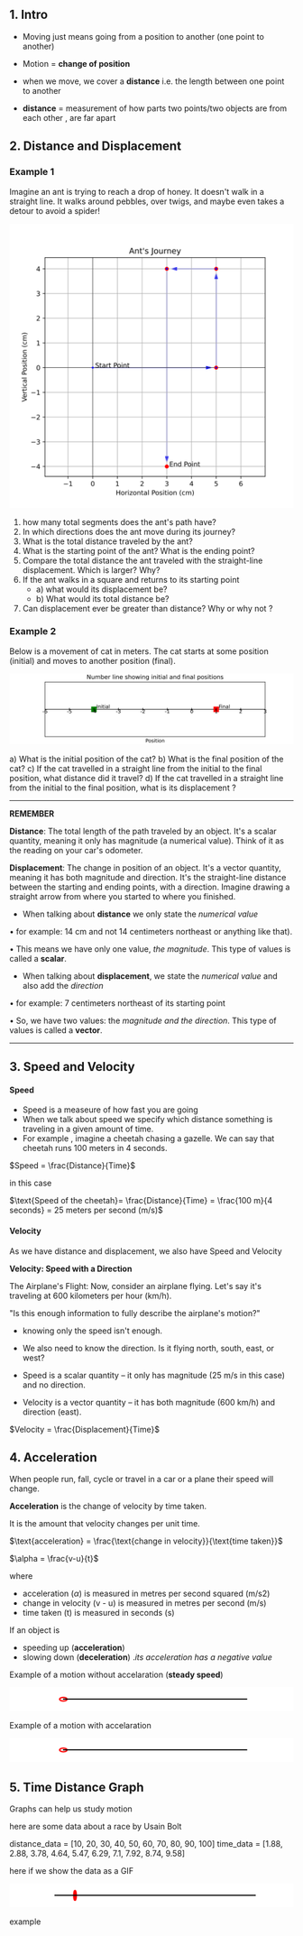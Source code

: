 
## 1. Intro 

- Moving just means going from a position to another (one point to another)
- Motion = **change of position**

- when we move, we cover a **distance** i.e. the length between one point to another
- **distance** = measurement of how parts two points/two objects are from each other , are far apart


## 2. Distance and Displacement 


### Example 1 

Imagine an ant is trying to reach a drop of honey. It doesn't walk in a straight line. It walks around pebbles, over twigs, and maybe even takes a detour to avoid a spider!


![Line Plot](Charts/unit_motion_distance_displacement_01.svg)

1) how many total segments does the ant's path have?
2) In which directions does the ant move during its journey?
3) What is the total distance traveled by the ant?
4) What is the starting point of the ant? What is the ending point?
5) Compare the total distance the ant traveled with the straight-line displacement. Which is larger? Why?
6) If the ant walks in a square and returns to its starting point
   - a) what would its displacement be?
   - b) What would its total distance be?
8) Can displacement ever be greater than distance? Why or why not ?



### Example 2

Below is a movement of cat in meters. The cat starts at some position (initial) and moves to another position (final).

![Line Plot](Charts/unit_motion_distance_displacement_02.svg)

a) What is the initial position of the cat?
b) What is the final position of the cat?
c) If the cat travelled in a straight line from the initial to the final position, what distance did it travel?
d) If the cat travelled in a straight line from the initial to the final position, what is its displacement ? 


---
**REMEMBER**

**Distance**: The total length of the path traveled by an object. It's a scalar quantity, meaning it only has magnitude (a numerical value). Think of it as the reading on your car's odometer.

**Displacement**: The change in position of an object. It's a vector quantity, meaning it has both magnitude and direction. It's the straight-line distance between the starting and ending points, with a direction. Imagine drawing a straight arrow from where you started to where you finished.



- When talking about **distance** we only state the *numerical value*
  
• for example: 14 cm and not 14 centimeters northeast or anything like that).
         
• This means we have only one value, *the magnitude*. This type of values is called a **scalar**. 

- When talking about **displacement**, we state the  *numerical value* and also add the *direction*
  
• for example: 7 centimeters northeast of its starting point
         
• So, we have two values: the *magnitude and the direction*. This type of values is called a **vector**.

---

## 3. Speed and Velocity 

#### Speed 
- Speed is a measeure of how fast you are going
- When we talk about speed we specify which distance something is traveling in a given amount of time.
- For example , imagine a cheetah chasing a gazelle. We can say that cheetah runs 100 meters in 4 seconds.

$Speed = \frac{Distance}{Time}$ 

in this case 

$\text{Speed of the cheetah}= \frac{Distance}{Time} = \frac{100 m}{4 seconds} = 25 meters per second (m/s)$ 


#### Velocity 
As we have distance and displacement, we also have Speed and Velocity 

**Velocity: Speed with a Direction** 

The Airplane's Flight: Now, consider an airplane flying. Let's say it's traveling at 600 kilometers per hour (km/h).

"Is this enough information to fully describe the airplane's motion?"

-  knowing only the speed isn't enough.
-  We also need to know the direction. Is it flying north, south, east, or west?


- Speed is a scalar quantity – it only has magnitude (25 m/s in this case) and no direction. 
- Velocity is a vector quantity – it has both magnitude (600 km/h) and direction (east).


$Velocity = \frac{Displacement}{Time}$ 


## 4. Acceleration 


When people run, fall, cycle or travel in a car or a plane their speed will change. 

**Acceleration**  is the change of velocity by time taken. 

It is the amount that velocity changes per unit time.

$\text{acceleration} = \frac{\text{change in velocity}}{\text{time taken}}$

$\alpha = \frac{v-u}{t}$

where 

- acceleration ($\alpha$) is measured in metres per second squared (m/s2)
- change in velocity (v - u) is measured in metres per second (m/s)
- time taken (t) is measured in seconds (s)

If an object is 
- speeding up (**acceleration**)
- slowing down (**deceleration**) .*its acceleration has a negative value*


Example of a motion without accelaration (**steady speed**)

![Line Plot](Charts/unit_motion_steady_motion.gif)

Example of a motion with  accelaration 

![Line Plot](Charts/unit_motion_accelerated_motion.gif)





## 5. Time Distance Graph 


Graphs can help us study motion 

here are some data about a race by Usain Bolt 

distance_data = [10, 20, 30, 40, 50, 60, 70, 80, 90, 100]
time_data = [1.88, 2.88, 3.78, 4.64, 5.47, 6.29, 7.1, 7.92, 8.74, 9.58]


here if we show the data as a GIF 

![Line Plot](Charts/unit_motion_100m_race.gif)


example 





    
